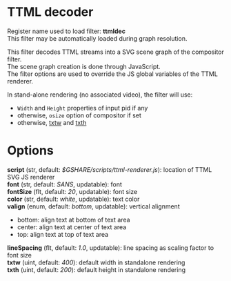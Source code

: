 <!-- automatically generated - do not edit, patch gpac/applications/gpac/gpac.c -->

# TTML decoder  
  
Register name used to load filter: __ttmldec__  
This filter may be automatically loaded during graph resolution.  
  
This filter decodes TTML streams into a SVG scene graph of the compositor filter.  
The scene graph creation is done through JavaScript.  
The filter options are used to override the JS global variables of the TTML renderer.  
  
In stand-alone rendering (no associated video), the filter will use:  

- `Width` and `Height` properties of input pid if any  
- otherwise, `osize` option of compositor if set  
- otherwise, [txtw](#txtw) and [txth](#txth)  

  

# Options    
  
<a id="script">__script__</a> (str, default: _$GSHARE/scripts/ttml-renderer.js_): location of TTML SVG JS renderer  
<a id="font">__font__</a> (str, default: _SANS_, updatable): font  
<a id="fontSize">__fontSize__</a> (flt, default: _20_, updatable): font size  
<a id="color">__color__</a> (str, default: _white_, updatable): text color  
<a id="valign">__valign__</a> (enum, default: _bottom_, updatable): vertical alignment  

- bottom: align text at bottom of text area  
- center: align text at center of text area  
- top: align text at top of text area  
  
<a id="lineSpacing">__lineSpacing__</a> (flt, default: _1.0_, updatable): line spacing as scaling factor to font size  
<a id="txtw">__txtw__</a> (uint, default: _400_): default width in standalone rendering  
<a id="txth">__txth__</a> (uint, default: _200_): default height in standalone rendering  
  
